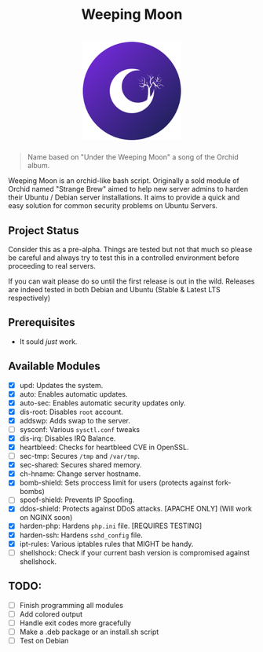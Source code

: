 <div align="center">
    <h1>Weeping Moon<h1/>
    <img width="200px" src="logo.png">
</div>

> Name based on "Under the Weeping Moon" a song of the Orchid album.

Weeping Moon is an orchid-like bash script. Originally a sold module of Orchid
named "Strange Brew" aimed to help new server admins to harden their 
Ubuntu / Debian server installations. It aims to provide a quick and easy 
solution for common security problems on Ubuntu Servers.

## Project Status

Consider this as a pre-alpha. Things are tested but not that much so please be
careful and always try to test this in a controlled environment before
proceeding to real servers.

If you can wait please do so until the first release is out in the wild. Releases
are indeed tested in both Debian and Ubuntu (Stable & Latest LTS respectively)

## Prerequisites

- It sould *just* work.

## Available Modules

- [X] upd:          Updates the system.
- [X] auto:         Enables automatic updates.
- [X] auto-sec:     Enables automatic security updates only.
- [X] dis-root:     Disables `root` account.
- [X] addswp:       Adds swap to the server.
- [ ] sysconf:      Various `sysctl.conf` tweaks
- [X] dis-irq:      Disables IRQ Balance.
- [X] heartbleed:   Checks for heartbleed CVE in OpenSSL.
- [ ] sec-tmp:      Secures `/tmp` and `/var/tmp`.
- [X] sec-shared:   Secures shared memory.
- [X] ch-hname:     Change server hostname.
- [X] bomb-shield:  Sets proccess limit for users (protects against fork-bombs)
- [ ] spoof-shield: Prevents IP Spoofing.
- [X] ddos-shield:  Protects against DDoS attacks. [APACHE ONLY] (Will work on NGINX soon)
- [X] harden-php:   Hardens `php.ini` file. [REQUIRES TESTING]
- [X] harden-ssh:   Hardens `sshd_config` file.
- [X] ipt-rules:    Various iptables rules that MIGHT be handy.
- [ ] shellshock:   Check if your current bash version is compromised against shellshock.

## TODO: 

- [ ] Finish programming all modules
- [ ] Add colored output
- [ ] Handle exit codes more gracefully
- [ ] Make a .deb package or an install.sh script
- [ ] Test on Debian
